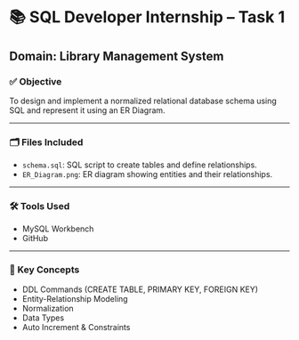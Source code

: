 # 📚 SQL Developer Internship – Task 1

## Domain: Library Management System

### ✅ Objective
To design and implement a normalized relational database schema using SQL and represent it using an ER Diagram.

---

### 🗂 Files Included

- `schema.sql`: SQL script to create tables and define relationships.
- `ER_Diagram.png`: ER diagram showing entities and their relationships.

---

### 🛠 Tools Used

- MySQL Workbench
- GitHub

---

### 📌 Key Concepts

- DDL Commands (CREATE TABLE, PRIMARY KEY, FOREIGN KEY)
- Entity-Relationship Modeling
- Normalization
- Data Types
- Auto Increment & Constraints
